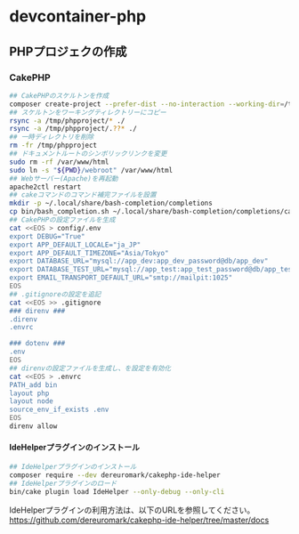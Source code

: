devcontainer-php
=====================

PHPプロジェクの作成
---------------------

### CakePHP

```sh
## CakePHPのスケルトンを作成
composer create-project --prefer-dist --no-interaction --working-dir=/tmp cakephp/app:~5.0 phpproject
## スケルトンをワーキングティレクトリーにコピー
rsync -a /tmp/phpproject/* ./
rsync -a /tmp/phpproject/.??* ./
## 一時ディレクトリを削除
rm -fr /tmp/phpproject
## ドキュメントルートのシンボリックリンクを変更
sudo rm -rf /var/www/html
sudo ln -s "${PWD}/webroot" /var/www/html
## Webサーバー(Apache)を再起動
apache2ctl restart
## cakeコマンドのコマンド補完ファイルを設置
mkdir -p ~/.local/share/bash-completion/completions
cp bin/bash_completion.sh ~/.local/share/bash-completion/completions/cake
## CakePHPの設定ファイルを生成
cat <<EOS > config/.env
export DEBUG="True"
export APP_DEFAULT_LOCALE="ja_JP"
export APP_DEFAULT_TIMEZONE="Asia/Tokyo"
export DATABASE_URL="mysql://app_dev:app_dev_password@db/app_dev"
export DATABASE_TEST_URL="mysql://app_test:app_test_password@db/app_test"
export EMAIL_TRANSPORT_DEFAULT_URL="smtp://mailpit:1025"
EOS
## .gitignoreの設定を追記
cat <<EOS >> .gitignore
### direnv ###
.direnv
.envrc

### dotenv ###
.env
EOS
## direnvの設定ファイルを生成し、を設定を有効化
cat <<EOS > .envrc
PATH_add bin
layout php
layout node
source_env_if_exists .env
EOS
direnv allow
```

#### IdeHelperプラグインのインストール

```sh
## IdeHelperプラグインのインストール
composer require --dev dereuromark/cakephp-ide-helper
## IdeHelperプラグインのロード 
bin/cake plugin load IdeHelper --only-debug --only-cli
```

IdeHelperプラグインの利用方法は、以下のURLを参照してください。
https://github.com/dereuromark/cakephp-ide-helper/tree/master/docs
